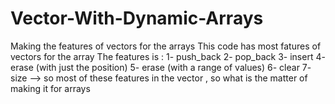 # Vector-With-Dynamic-Arrays
Making the features of vectors for the arrays
This code has most fatures of vectors for the array 
The features is :
      1- push_back
      2- pop_back
      3- insert
      4- erase (with just the position)
      5- erase (with a range of values)
      6- clear
      7- size
--> so most of these features in the vector , so what is the matter of making it for arrays
